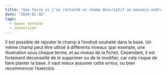 ```yaml
---
title: "Que faire si j’ai rattaché un champ descriptif au mauvais endroit dans la structure de ma base termino ?"
date: "2024-01-16"
tags:
  - bases termino
  - conversion
---
```


Il est possible de rajouter le champ à l’endroit souhaité dans la base. Un même champ peut être utilisé à différents niveaux (par exemple, une illustration sous chaque terme, et au niveau de la fiche). Cependant, il est fortement déconseillé de le supprimer ou de le modifier, car cela risque de faire planter la base. Il vaut mieux assumer cette erreur, ou bien recommencer l’exercice.

